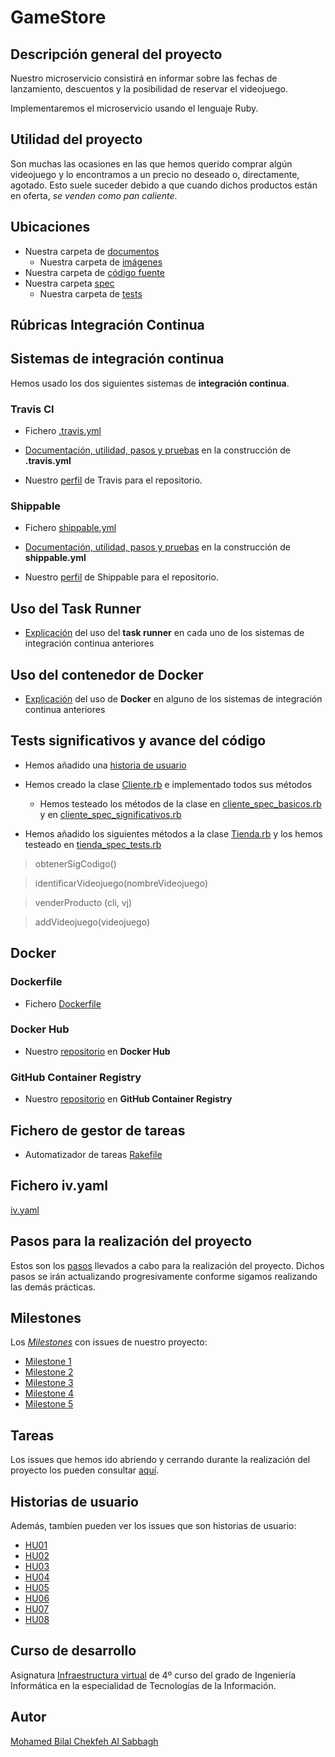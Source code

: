 # GameStore

## Descripción general del proyecto

Nuestro microservicio consistirá en informar sobre las fechas de lanzamiento, descuentos y la posibilidad de reservar el videojuego.

Implementaremos el microservicio usando el lenguaje Ruby.


## Utilidad del proyecto

Son muchas las ocasiones en las que hemos querido comprar algún videojuego y lo encontramos a un precio no deseado o, directamente, agotado. Esto suele suceder debido a que cuando dichos productos están en oferta, *se venden como pan caliente*.


## Ubicaciones

+ Nuestra carpeta de [documentos](https://github.com/biilal1999/GameStore/tree/master/docs)
    + Nuestra carpeta de [imágenes](https://github.com/biilal1999/GameStore/tree/master/docs/img)
+ Nuestra carpeta de [código fuente](https://github.com/biilal1999/GameStore/tree/master/src)
+ Nuestra carpeta [spec](https://github.com/biilal1999/GameStore/tree/master/spec)
    + Nuestra carpeta de [tests](https://github.com/biilal1999/GameStore/tree/master/spec/tests)



## Rúbricas Integración Continua


## Sistemas de integración continua

Hemos usado los dos siguientes sistemas de **integración continua**.


### Travis CI

+ Fichero [.travis.yml](https://github.com/biilal1999/GameStore/blob/master/.travis.yml)

+ [Documentación, utilidad, pasos y pruebas](https://github.com/biilal1999/GameStore/blob/master/docs/ExplicacionTravis.md) en la construcción de **.travis.yml**

+ Nuestro [perfil](https://travis-ci.com/github/biilal1999/GameStore) de Travis para el repositorio.


### Shippable

+ Fichero [shippable.yml](https://github.com/biilal1999/GameStore/blob/master/shippable.yml)

+ [Documentación, utilidad, pasos y pruebas](https://github.com/biilal1999/GameStore/blob/master/docs/ExplicacionShippable.md) en la construcción de **shippable.yml**

+ Nuestro [perfil](https://app.shippable.com/github/biilal1999/GameStore/dashboard) de Shippable para el repositorio.


## Uso del Task Runner

+ [Explicación](https://github.com/biilal1999/GameStore/blob/master/docs/UsoTaskRunner.md) del uso del **task runner** en cada uno de los sistemas de integración continua anteriores


## Uso del contenedor de Docker

+ [Explicación](https://github.com/biilal1999/GameStore/blob/master/docs/UsoDocker.md) del uso de **Docker** en alguno de los sistemas de integración continua anteriores


## Tests significativos y avance del código

+ Hemos añadido una [historia de usuario](https://github.com/biilal1999/GameStore/issues/64)

+ Hemos creado la clase [Cliente.rb](https://github.com/biilal1999/GameStore/blob/master/src/Cliente.rb) e implementado todos sus métodos

    + Hemos testeado los métodos de la clase en [cliente_spec_basicos.rb](https://github.com/biilal1999/GameStore/blob/master/spec/tests/cliente_spec_basicos.rb) y en [cliente_spec_significativos.rb](https://github.com/biilal1999/GameStore/blob/master/spec/tests/cliente_spec_significativos.rb)

+ Hemos añadido los siguientes métodos a la clase [Tienda.rb](https://github.com/biilal1999/GameStore/blob/master/src/Tienda.rb) y los hemos testeado en [tienda_spec_tests.rb](https://github.com/biilal1999/GameStore/blob/master/spec/tests/tienda_spec_tests.rb)

> obtenerSigCodigo()

> identificarVideojuego(nombreVideojuego)

> venderProducto (cli, vj)

> addVideojuego(videojuego) 



## Docker


### Dockerfile

+ Fichero [Dockerfile](https://github.com/biilal1999/GameStore/blob/master/Dockerfile)


### Docker Hub

+ Nuestro [repositorio](https://hub.docker.com/r/biilal1999/gamestore) en **Docker Hub**

### GitHub Container Registry

+ Nuestro [repositorio](https://github.com/users/biilal1999/packages/container/package/gamestore) en **GitHub Container Registry**



## Fichero de gestor de tareas

+ Automatizador de tareas [Rakefile](https://github.com/biilal1999/GameStore/blob/master/Rakefile)


## Fichero iv.yaml

[iv.yaml](https://github.com/biilal1999/GameStore/blob/master/iv.yaml)


## Pasos para la realización del proyecto

Estos son los [pasos](https://github.com/biilal1999/GameStore/blob/master/docs/PasosProyecto.md) llevados a cabo para la realización del proyecto. Dichos pasos se irán actualizando progresivamente conforme sigamos realizando las demás prácticas.


## Milestones

Los [*Milestones*](https://github.com/biilal1999/GameStore/milestones) con issues de nuestro proyecto:

- [Milestone 1](https://github.com/biilal1999/GameStore/milestone/1)
- [Milestone 2](https://github.com/biilal1999/GameStore/milestone/2)
- [Milestone 3](https://github.com/biilal1999/GameStore/milestone/3)
- [Milestone 4](https://github.com/biilal1999/GameStore/milestone/4)
- [Milestone 5](https://github.com/biilal1999/GameStore/milestone/5)


## Tareas

Los issues que hemos ido abriendo y cerrando durante la realización del proyecto los pueden consultar [aquí](https://github.com/biilal1999/GameStore/issues).


## Historias de usuario

Además, tambíen pueden ver los issues que son historias de usuario:

- [HU01](https://github.com/biilal1999/GameStore/issues/12)
- [HU02](https://github.com/biilal1999/GameStore/issues/13)
- [HU03](https://github.com/biilal1999/GameStore/issues/14)
- [HU04](https://github.com/biilal1999/GameStore/issues/45)
- [HU05](https://github.com/biilal1999/GameStore/issues/64)
- [HU06](https://github.com/biilal1999/GameStore/issues/73)
- [HU07](https://github.com/biilal1999/GameStore/issues/74)
- [HU08](https://github.com/biilal1999/GameStore/issues/75)


## Curso de desarrollo

Asignatura [Infraestructura virtual](https://github.com/JJ/IV-20-21) de 4º curso del grado de Ingeniería Informática en la especialidad de Tecnologías de la Información.


## Autor

[Mohamed Bilal Chekfeh Al Sabbagh](https://github.com/biilal1999)
